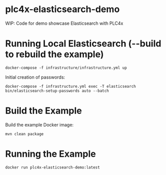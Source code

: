 # plc4x-elasticsearch-demo
WIP: Code for demo showcase Elasticsearch with PLC4x


# Running Local Elasticsearch (--build to rebuild the example)

    docker-compose -f infrastructure/infrastructure.yml up
    
Initial creation of passwords:
    
    docker-compose -f infrastructure.yml exec -T elasticsearch bin/elasticsearch-setup-passwords auto --batch
    
# Build the Example
Build the example Docker image:

    mvn clean package
    
# Running the Example

    docker run plc4x-elasticsearch-demo:latest
